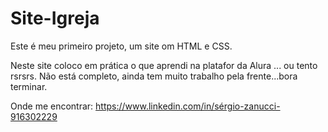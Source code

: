 # Site-Igreja
Este é meu primeiro projeto, um site  om  HTML e CSS.


Neste site coloco em prática o que aprendi na platafor da Alura ... ou tento rsrsrs.
Não está  completo, ainda tem muito trabalho pela frente...bora terminar.

Onde me encontrar: https://www.linkedin.com/in/sérgio-zanucci-916302229 

